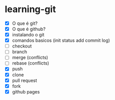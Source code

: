 # learning-git

- [x] O que é git?
- [x] O que é github?
- [x] instalando o git
- [x] comandos basicos (init status add commit log)
- [ ] checkout
- [ ] branch
- [ ] merge (conflicts)
- [ ] rebase (conflicts)
- [x] push
- [x] clone
- [x] pull request
- [x] fork
- [x] github pages
